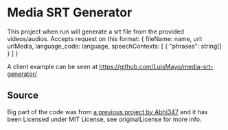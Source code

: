 # Media SRT Generator

This project when run will generate a srt file from the provided videos/audios. 
Accepts request on this format:
{
  fileName: name,
  url: urlMedia,
  language_code: language,
  speechContexts: [
      {
          "phrases": string[]
      }
  ]
}

A client example can be seen at https://github.com/LuisMayo/media-srt-generator/

  ## Source
Big part of the code was from [a previous project by Abhi347](https://github.com/Abhi347/vid-to-speech-api-json/tree/1a66bb592acc9347ebc38471bfaff6eaf1d27aed) and it has been Licensed under MIT License, see originalLicense for more info.
